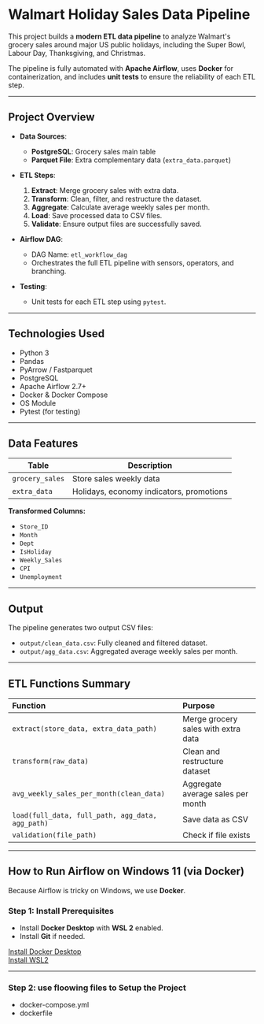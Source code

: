 # Walmart Holiday Sales Data Pipeline

This project builds a **modern ETL data pipeline** to analyze Walmart's grocery sales around major US public holidays, including the Super Bowl, Labour Day, Thanksgiving, and Christmas.

The pipeline is fully automated with **Apache Airflow**, uses **Docker** for containerization, and includes **unit tests** to ensure the reliability of each ETL step.

---

## Project Overview

- **Data Sources**:
  - **PostgreSQL**: Grocery sales main table
  - **Parquet File**: Extra complementary data (`extra_data.parquet`)

- **ETL Steps**:
  1. **Extract**: Merge grocery sales with extra data.
  2. **Transform**: Clean, filter, and restructure the dataset.
  3. **Aggregate**: Calculate average weekly sales per month.
  4. **Load**: Save processed data to CSV files.
  5. **Validate**: Ensure output files are successfully saved.

- **Airflow DAG**:
  - DAG Name: `etl_workflow_dag`
  - Orchestrates the full ETL pipeline with sensors, operators, and branching.

- **Testing**:
  - Unit tests for each ETL step using `pytest`.

---

## Technologies Used

- Python 3
- Pandas
- PyArrow / Fastparquet
- PostgreSQL
- Apache Airflow 2.7+
- Docker & Docker Compose
- OS Module
- Pytest (for testing)

---

##  Data Features

| Table            | Description                                 |
|------------------|---------------------------------------------|
| `grocery_sales`   | Store sales weekly data                    |
| `extra_data`      | Holidays, economy indicators, promotions   |

**Transformed Columns:**
- `Store_ID`
- `Month`
- `Dept`
- `IsHoliday`
- `Weekly_Sales`
- `CPI`
- `Unemployment`

---

## Output

The pipeline generates two output CSV files:
- `output/clean_data.csv`: Fully cleaned and filtered dataset.
- `output/agg_data.csv`: Aggregated average weekly sales per month.

---

## ETL Functions Summary

| Function | Purpose |
|:---------|:--------|
| `extract(store_data, extra_data_path)` | Merge grocery sales with extra data |
| `transform(raw_data)` | Clean and restructure dataset |
| `avg_weekly_sales_per_month(clean_data)` | Aggregate average sales per month |
| `load(full_data, full_path, agg_data, agg_path)` | Save data as CSV |
| `validation(file_path)` | Check if file exists |

---


##  How to Run Airflow on Windows 11 (via Docker)

Because Airflow is tricky on Windows, we use **Docker**.

### Step 1: Install Prerequisites
- Install **Docker Desktop** with **WSL 2** enabled.
- Install **Git** if needed.

[Install Docker Desktop](https://docs.docker.com/desktop/install/windows-install/)  
[Install WSL2](https://learn.microsoft.com/en-us/windows/wsl/install)

---

### Step 2: use floowing files to Setup the Project

- docker-compose.yml
- dockerfile


